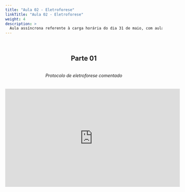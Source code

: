 ```yaml
---
title: "Aula 02 - Eletroforese"
linkTitle: "Aula 02 - Eletroforese"
weight: 4
description: >
  Aula assíncrona referente à carga horária do dia 31 de maio, com aula prática sobre eletroforese
---
```


<br>
<div align="center">
<h2>Parte 01</h2>
<br>
<i>Protocolo de eletroforese comentado</i>
<br><br><br>
<iframe width="560" height="315" src="https://www.youtube.com/embed/OqYx1EUANf4" frameborder="0" allow="accelerometer; autoplay; clipboard-write; encrypted-media; gyroscope; picture-in-picture" allowfullscreen></iframe>
<br><br>

</div>